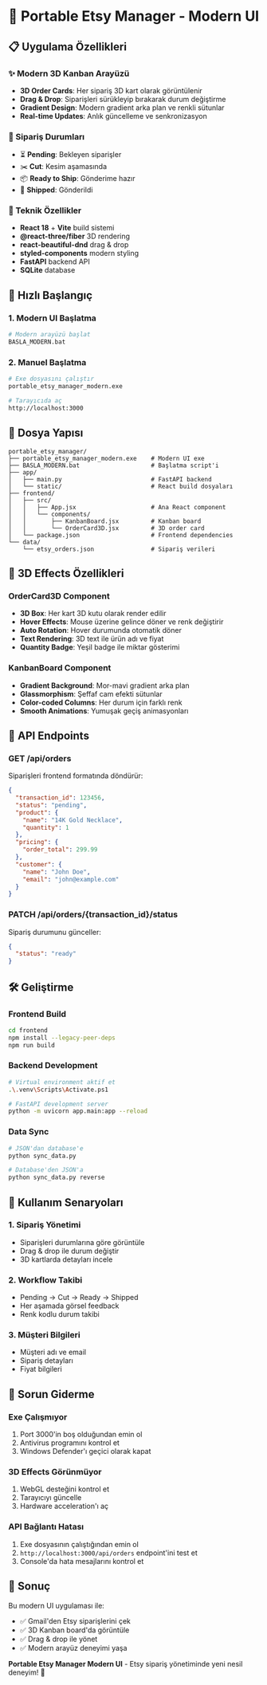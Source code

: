 # 🚀 Portable Etsy Manager - Modern UI

## 📋 Uygulama Özellikleri

### ✨ Modern 3D Kanban Arayüzü
- **3D Order Cards**: Her sipariş 3D kart olarak görüntülenir
- **Drag & Drop**: Siparişleri sürükleyip bırakarak durum değiştirme
- **Gradient Design**: Modern gradient arka plan ve renkli sütunlar
- **Real-time Updates**: Anlık güncelleme ve senkronizasyon

### 🎯 Sipariş Durumları
- ⏳ **Pending**: Bekleyen siparişler
- ✂️ **Cut**: Kesim aşamasında
- 📦 **Ready to Ship**: Gönderime hazır
- 🚚 **Shipped**: Gönderildi

### 🔧 Teknik Özellikler
- **React 18** + **Vite** build sistemi
- **@react-three/fiber** 3D rendering
- **react-beautiful-dnd** drag & drop
- **styled-components** modern styling
- **FastAPI** backend API
- **SQLite** database

## 🚀 Hızlı Başlangıç

### 1. Modern UI Başlatma
```bash
# Modern arayüzü başlat
BASLA_MODERN.bat
```

### 2. Manuel Başlatma
```bash
# Exe dosyasını çalıştır
portable_etsy_manager_modern.exe

# Tarayıcıda aç
http://localhost:3000
```

## 📁 Dosya Yapısı

```
portable_etsy_manager/
├── portable_etsy_manager_modern.exe    # Modern UI exe
├── BASLA_MODERN.bat                    # Başlatma script'i
├── app/
│   ├── main.py                         # FastAPI backend
│   └── static/                         # React build dosyaları
├── frontend/
│   ├── src/
│   │   ├── App.jsx                     # Ana React component
│   │   └── components/
│   │       ├── KanbanBoard.jsx         # Kanban board
│   │       └── OrderCard3D.jsx         # 3D order card
│   └── package.json                    # Frontend dependencies
└── data/
    └── etsy_orders.json                # Sipariş verileri
```

## 🎨 3D Effects Özellikleri

### OrderCard3D Component
- **3D Box**: Her kart 3D kutu olarak render edilir
- **Hover Effects**: Mouse üzerine gelince döner ve renk değiştirir
- **Auto Rotation**: Hover durumunda otomatik döner
- **Text Rendering**: 3D text ile ürün adı ve fiyat
- **Quantity Badge**: Yeşil badge ile miktar gösterimi

### KanbanBoard Component
- **Gradient Background**: Mor-mavi gradient arka plan
- **Glassmorphism**: Şeffaf cam efekti sütunlar
- **Color-coded Columns**: Her durum için farklı renk
- **Smooth Animations**: Yumuşak geçiş animasyonları

## 🔄 API Endpoints

### GET /api/orders
Siparişleri frontend formatında döndürür:
```json
{
  "transaction_id": 123456,
  "status": "pending",
  "product": {
    "name": "14K Gold Necklace",
    "quantity": 1
  },
  "pricing": {
    "order_total": 299.99
  },
  "customer": {
    "name": "John Doe",
    "email": "john@example.com"
  }
}
```

### PATCH /api/orders/{transaction_id}/status
Sipariş durumunu günceller:
```json
{
  "status": "ready"
}
```

## 🛠️ Geliştirme

### Frontend Build
```bash
cd frontend
npm install --legacy-peer-deps
npm run build
```

### Backend Development
```bash
# Virtual environment aktif et
.\.venv\Scripts\Activate.ps1

# FastAPI development server
python -m uvicorn app.main:app --reload
```

### Data Sync
```bash
# JSON'dan database'e
python sync_data.py

# Database'den JSON'a
python sync_data.py reverse
```

## 🎯 Kullanım Senaryoları

### 1. Sipariş Yönetimi
- Siparişleri durumlarına göre görüntüle
- Drag & drop ile durum değiştir
- 3D kartlarda detayları incele

### 2. Workflow Takibi
- Pending → Cut → Ready → Shipped
- Her aşamada görsel feedback
- Renk kodlu durum takibi

### 3. Müşteri Bilgileri
- Müşteri adı ve email
- Sipariş detayları
- Fiyat bilgileri

## 🔧 Sorun Giderme

### Exe Çalışmıyor
1. Port 3000'in boş olduğundan emin ol
2. Antivirus programını kontrol et
3. Windows Defender'ı geçici olarak kapat

### 3D Effects Görünmüyor
1. WebGL desteğini kontrol et
2. Tarayıcıyı güncelle
3. Hardware acceleration'ı aç

### API Bağlantı Hatası
1. Exe dosyasının çalıştığından emin ol
2. `http://localhost:3000/api/orders` endpoint'ini test et
3. Console'da hata mesajlarını kontrol et

## 🎉 Sonuç

Bu modern UI uygulaması ile:
- ✅ Gmail'den Etsy siparişlerini çek
- ✅ 3D Kanban board'da görüntüle
- ✅ Drag & drop ile yönet
- ✅ Modern arayüz deneyimi yaşa

**Portable Etsy Manager Modern UI** - Etsy sipariş yönetiminde yeni nesil deneyim! 🚀
